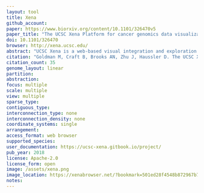 ```yaml
---
layout: tool 
title: Xena
github_account: 
paper: https://www.biorxiv.org/content/10.1101/326470v5
paper_title: "The UCSC Xena Platform for cancer genomics data visualization and interpretation"
doi: 10.1101/326470
browser: http://xena.ucsc.edu/
abstract: "UCSC Xena is a web-based visual integration and exploration tool for multi-omic data and associated clinical and phenotypic annotations. The platform consists of a web-based Xena Browser and turn-key Xena Hubs. Xena showcases seminal cancer genomics datasets from TCGA, Pan-Cancer Atlas, PCAWG, ICGC, and the GDC; a total of more than 1500 datasets across 50 cancer types. We support virtually any functional genomics data modality, including SNVs, INDELs, large structural variants, CNV, gene-and other types of expression, DNA methylation, clinical and phenotypic annotations. A researcher can host their own data securely via a private hub on a laptop or behind a firewall, with visual and analytical integration occurring only within the Xena Browser. Browser features include our high performance Visual Spreadsheet, dynamic Kaplan-Meier survival analysis, powerful filtering and subgrouping, statistical analyses, genomic signatures, bookmarks, box plots, and scatter plots."
citation: "Goldman M, Craft B, Brooks AN, Zhu J, Haussler D. The UCSC Xena Platform for cancer genomics data visualization and interpretation [Internet]. bioRxiv. 2018. p. 326470. doi:10.1101/326470"
citation_count: 35
genome_layout: linear
partition: 
abstraction: 
focus: multiple
scale: multiple
view: multiple
sparse_type: 
contiguous_type: 
interconnection_type: none
interconnection_density: none
coordinate_systems: single
arrangement: 
access_format: web browser
supported_species: 
user_documentation: https://ucsc-xena.gitbook.io/project/
pub_year: 2018
license: Apache-2.0
license_form: open
image: /assets/xena.png
image_location: https://xenabrowser.net/?bookmark=501ed28f4548b872967b71b098fe7f65
notes: 
---
```

